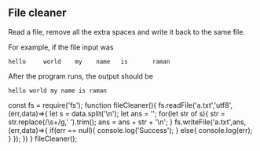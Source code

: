 ## File cleaner
Read a file, remove all the extra spaces and write it back to the same file.

For example, if the file input was
```
hello     world    my    name   is       raman
```

After the program runs, the output should be

```
hello world my name is raman
```
const fs = require('fs');
function fileCleaner(){
    fs.readFile('a.txt','utf8',(err,data)=>{
      let s = data.split('\n');
      let ans = '';
      for(let str of s){
        str = str.replace(/\s+/g,' ').trim();
        ans = ans + str + '\n';
      }
      fs.writeFile('a.txt',ans,(err,data)=>{
          if(err == null){
              console.log('Success');
          }
          else{
              console.log(err);
          }
      });
    })
}
fileCleaner();